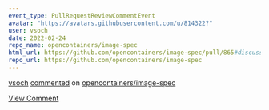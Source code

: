 ```yaml
---
event_type: PullRequestReviewCommentEvent
avatar: "https://avatars.githubusercontent.com/u/814322?"
user: vsoch
date: 2022-02-24
repo_name: opencontainers/image-spec
html_url: https://github.com/opencontainers/image-spec/pull/865#discussion_r814313795
repo_url: https://github.com/opencontainers/image-spec
---
```


<a href='https://github.com/vsoch' target='_blank'>vsoch</a> <a href='https://github.com/opencontainers/image-spec/pull/865#discussion_r814313795' target='_blank'>commented</a> on <a href='https://github.com/opencontainers/image-spec' target='_blank'>opencontainers/image-spec</a>

<a href='https://github.com/opencontainers/image-spec/pull/865#discussion_r814313795' target='_blank'>View Comment</a>
